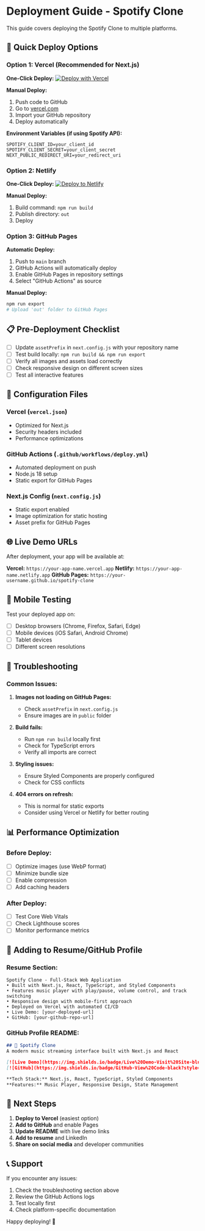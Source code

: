 # Deployment Guide - Spotify Clone

This guide covers deploying the Spotify Clone to multiple platforms.

## 🚀 Quick Deploy Options

### Option 1: Vercel (Recommended for Next.js)

**One-Click Deploy:**
[![Deploy with Vercel](https://vercel.com/button)](https://vercel.com/new/clone?repository-url=https://github.com/YOUR_USERNAME/spotify-clone)

**Manual Deploy:**
1. Push code to GitHub
2. Go to [vercel.com](https://vercel.com)
3. Import your GitHub repository
4. Deploy automatically

**Environment Variables (if using Spotify API):**
```
SPOTIFY_CLIENT_ID=your_client_id
SPOTIFY_CLIENT_SECRET=your_client_secret
NEXT_PUBLIC_REDIRECT_URI=your_redirect_uri
```

### Option 2: Netlify

**One-Click Deploy:**
[![Deploy to Netlify](https://www.netlify.com/img/deploy/button.svg)](https://app.netlify.com/start/deploy?repository=https://github.com/YOUR_USERNAME/spotify-clone)

**Manual Deploy:**
1. Build command: `npm run build`
2. Publish directory: `out`
3. Deploy

### Option 3: GitHub Pages

**Automatic Deploy:**
1. Push to `main` branch
2. GitHub Actions will automatically deploy
3. Enable GitHub Pages in repository settings
4. Select "GitHub Actions" as source

**Manual Deploy:**
```bash
npm run export
# Upload 'out' folder to GitHub Pages
```

## 📋 Pre-Deployment Checklist

- [ ] Update `assetPrefix` in `next.config.js` with your repository name
- [ ] Test build locally: `npm run build && npm run export`
- [ ] Verify all images and assets load correctly
- [ ] Check responsive design on different screen sizes
- [ ] Test all interactive features

## 🔧 Configuration Files

### Vercel (`vercel.json`)
- Optimized for Next.js
- Security headers included
- Performance optimizations

### GitHub Actions (`.github/workflows/deploy.yml`)
- Automated deployment on push
- Node.js 18 setup
- Static export for GitHub Pages

### Next.js Config (`next.config.js`)
- Static export enabled
- Image optimization for static hosting
- Asset prefix for GitHub Pages

## 🌐 Live Demo URLs

After deployment, your app will be available at:

**Vercel:** `https://your-app-name.vercel.app`
**Netlify:** `https://your-app-name.netlify.app`
**GitHub Pages:** `https://your-username.github.io/spotify-clone`

## 📱 Mobile Testing

Test your deployed app on:
- [ ] Desktop browsers (Chrome, Firefox, Safari, Edge)
- [ ] Mobile devices (iOS Safari, Android Chrome)
- [ ] Tablet devices
- [ ] Different screen resolutions

## 🚨 Troubleshooting

### Common Issues:

1. **Images not loading on GitHub Pages:**
   - Check `assetPrefix` in `next.config.js`
   - Ensure images are in `public` folder

2. **Build fails:**
   - Run `npm run build` locally first
   - Check for TypeScript errors
   - Verify all imports are correct

3. **Styling issues:**
   - Ensure Styled Components are properly configured
   - Check for CSS conflicts

4. **404 errors on refresh:**
   - This is normal for static exports
   - Consider using Vercel or Netlify for better routing

## 📊 Performance Optimization

### Before Deploy:
- [ ] Optimize images (use WebP format)
- [ ] Minimize bundle size
- [ ] Enable compression
- [ ] Add caching headers

### After Deploy:
- [ ] Test Core Web Vitals
- [ ] Check Lighthouse scores
- [ ] Monitor performance metrics

## 🔗 Adding to Resume/GitHub Profile

### Resume Section:
```
Spotify Clone - Full-Stack Web Application
• Built with Next.js, React, TypeScript, and Styled Components
• Features music player with play/pause, volume control, and track switching
• Responsive design with mobile-first approach
• Deployed on Vercel with automated CI/CD
• Live Demo: [your-deployed-url]
• GitHub: [your-github-repo-url]
```

### GitHub Profile README:
```markdown
## 🎵 Spotify Clone
A modern music streaming interface built with Next.js and React

[![Live Demo](https://img.shields.io/badge/Live%20Demo-Visit%20Site-blue?style=for-the-badge&logo=vercel)](your-deployed-url)
[![GitHub](https://img.shields.io/badge/GitHub-View%20Code-black?style=for-the-badge&logo=github)](your-github-repo-url)

**Tech Stack:** Next.js, React, TypeScript, Styled Components
**Features:** Music Player, Responsive Design, State Management
```

## 🎯 Next Steps

1. **Deploy to Vercel** (easiest option)
2. **Add to GitHub** and enable Pages
3. **Update README** with live demo links
4. **Add to resume** and LinkedIn
5. **Share on social media** and developer communities

## 📞 Support

If you encounter any issues:
1. Check the troubleshooting section above
2. Review the GitHub Actions logs
3. Test locally first
4. Check platform-specific documentation

Happy deploying! 🚀
